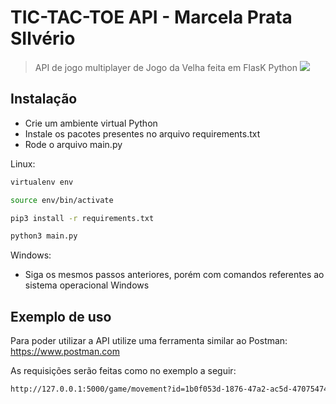 # TIC-TAC-TOE API - Marcela Prata SIlvério
> API de jogo multiplayer de Jogo da Velha feita em FlasK Python
![](header.png)

## Instalação

- Crie um ambiente virtual Python
- Instale os pacotes presentes no arquivo requirements.txt
- Rode o arquivo main.py


Linux:

```sh
virtualenv env

source env/bin/activate

pip3 install -r requirements.txt

python3 main.py
```

Windows:

- Siga os mesmos passos anteriores, porém com comandos referentes ao sistema operacional Windows

## Exemplo de uso

Para poder utilizar a API utilize uma ferramenta similar ao Postman: https://www.postman.com

As requisições serão feitas como no exemplo a seguir:

```sh
http://127.0.0.1:5000/game/movement?id=1b0f053d-1876-47a2-ac5d-4707547438aa
```

